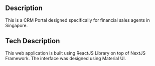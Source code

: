 ## Description

This is a CRM Portal designed specifically for financial sales agents in Singapore.

## Tech Description

This web application is built using ReactJS Library on top of NextJS Framework. The interface was designed using Material UI.
